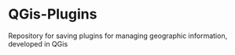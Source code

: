 # QGis-Plugins
Repository for saving plugins for managing geographic information, developed in QGis
